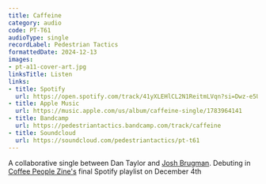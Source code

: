 ```yaml
---
title: Caffeine
category: audio
code: PT-T61
audioType: single
recordLabel: Pedestrian Tactics
formattedDate: 2024-12-13
images:
- pt-a11-cover-art.jpg
linksTitle: Listen
links:
- title: Spotify
  url: https://open.spotify.com/track/41yXLEHlCL2N1ReitmLVqn?si=Dwz-e5UESxqglIgICAQvLA&
- title: Apple Music
  url: https://music.apple.com/us/album/caffeine-single/1783964141
- title: Bandcamp
  url: https://pedestriantactics.bandcamp.com/track/caffeine
- title: Soundcloud
  url: https://soundcloud.com/pedestriantactics/pt-t61
---
```


A collaborative single between Dan Taylor and [Josh Brugman](http://instagram.com/joshbrugman). Debuting in [Coffee People Zine's](https://coffeepeople.org) final Spotify playlist on December 4th